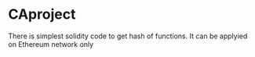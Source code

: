 # CAproject

There is simplest solidity code to get hash of functions. It can be applyied on Ethereum network only
